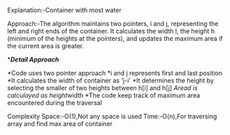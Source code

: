 
Explanation:-Container with most water

Approach:-The algorithm maintains two pointers, i and j, representing the left and right ends of the container. It calculates the width l, the height h (minimum of the heights at the pointers), and updates the maximum area if the current area is greater.



********Detail Approach*******

*Code uses two pointer approach
*i and j represents first and last position
*It calculates the width of container as 'j-i'
*It determines the height by selecting the smaller of two heights between
h[i] and h[j]
*Aread is calculayed as height*width
*The code keep track of maximum area encountered during the traversal


Complexity
Space:-O(1),Not any space is used
Time:-O(n),For traversing array and find max area of container